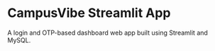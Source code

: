 # CampusVibe Streamlit App

A login and OTP-based dashboard web app built using Streamlit and MySQL.
